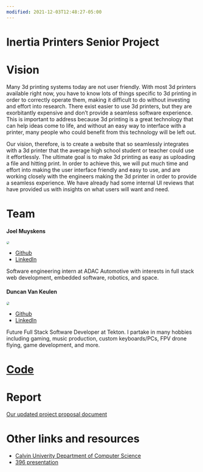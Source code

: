 ```yaml
---
modified: 2021-12-03T12:48:27-05:00
---
```


# Inertia Printers Senior Project

# Vision

Many 3d printing systems today are not user friendly. With most 3d printers available right now, you have to know lots of things specific to 3d printing in order to correctly operate them, making it difficult to do without investing and effort into research. There exist easier to use 3d printers, but they are exorbitantly expensive and don’t provide a seamless software experience. This is important to address because 3d printing is a great technology that can help ideas come to life, and without an easy way to interface with a printer, many people who could benefit from this technology will be left out.

Our vision, therefore, is to create a website that so seamlessly integrates with a 3d printer that the average high school student or teacher could use it effortlessly. The ultimate goal is to make 3d printing as easy as uploading a file and hitting print. In order to achieve this, we will put much time and effort into making the user interface friendly and easy to use, and are working closely with the engineers making the 3d printer in order to provide a seamless experience. We have already had some internal UI reviews that have provided us with insights on what users will want and need. 

# Team

#### Joel Muyskens

<img src="https://avatars.githubusercontent.com/u/25706574?v=4" style="zoom:50%;border-radius:500px" />

- [Github](https://github.com/Jrmuys)
- [LinkedIn](https://www.linkedin.com/in/joel-muyskens-797658157/)

Software engineering intern at ADAC Automotive with interests in full stack web development, embedded software, robotics, and space.

#### Duncan Van Keulen

<img src="https://media-exp1.licdn.com/dms/image/C5603AQENscCa7DrXaw/profile-displayphoto-shrink_800_800/0/1636598786106?e=1643846400&v=beta&t=tiGlIXb70O6YlHSc0S92mO2BzBhj-n-7PO4-JCfpUVc" style="zoom:53%;border-radius:500px" />


- [Github](http://github.com/TheDunco)
- [LinkedIn](https://www.linkedin.com/in/duncan-vankeulen-7569a3154/)


Future Full Stack Software Developer at Tekton. I partake in many hobbies including gaming, music production, custom keyboards/PCs, FPV drone flying, game development, and more.

# [Code](https://github.com/Inertia-Printers/InertiaPrintersWebsite)

# Report
[Our updated project proposal document](https://docs.google.com/document/d/1GXHvZdeAvZvZcEVXQ7mMKzlRHoEisZOMnRO4YWK44kQ/edit?usp=sharing)

# Other links and resources
- [Calvin Univerity Department of Computer Science](https://computing.calvin.edu/)
- [396 presentation](https://docs.google.com/presentation/d/1d_bJn5hZLWqen5sFH7_oFZz3XkPw17_uDcJn6yeATVo/edit?usp=sharing)
